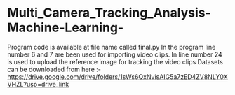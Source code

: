 # Multi_Camera_Tracking_Analysis-Machine-Learning-



Program code is available at file name called final.py
⁠In the program line number 6 and 7 are been used for importing video clips.
⁠In line number 24 is used to upload the reference image for tracking the video clips
⁠Datasets can be downloaded from here :- https://drive.google.com/drive/folders/1sWs6QxNvisAIG5a7zED4ZV8NLY0XVHZL?usp=drive_link
